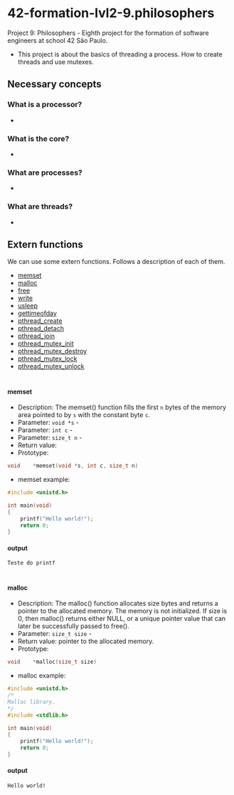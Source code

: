# 42-formation-lvl2-9.philosophers
Project 9: Philosophers - Eighth project for the formation of software engineers at school 42 São Paulo.

- This project is about the basics of threading a process. How to create threads and use mutexes.

## Necessary concepts

### What is a processor?
- 

### What is the core?
- 

### What are processes?
- 

### What are threads?
- 

## Extern functions
We can use some extern functions. Follows a description of each of them.

* [memset](#memset)
* [malloc](#malloc)
* [free](#free)
* [write](#write)
* [usleep](#usleep)
* [gettimeofday](#gettimeofday)
* [pthread_create](#pthread_create)
* [pthread_detach](#pthread_detach)
* [pthread_join](#pthread_join)
* [pthread_mutex_init](#pthread_mutex_init)
* [pthread_mutex_destroy](#pthread_mutex_destroy)
* [pthread_mutex_lock](#pthread_mutex_lock)
* [pthread_mutex_unlock](#pthread_mutex_unlock)

<h1></h1>

#### memset
- Description: The  memset() function fills the first `n` bytes of the memory area pointed to by `s` with the constant byte `c`.
- Parameter: `void *s` - 
- Parameter: `int c` -
- Parameter: `size_t n` -
- Return value: 
- Prototype:
```c
void	*memset(void *s, int c, size_t n)
```

- memset example:
```c
#include <unistd.h>

int	main(void)
{
	printf("Hello world!");
	return 0;
}
```
#### output
```
Teste do printf
````
<h1></h1>

#### malloc
- Description: The malloc() function allocates size bytes and returns a pointer to the allocated memory. The memory is not initialized. If size is 0, then malloc() returns either NULL, or a unique pointer value that can later be successfully passed to free().
- Parameter: `size_t size` - 
- Return value: pointer to the allocated memory.
- Prototype:
```c
void	*malloc(size_t size)
```

- malloc example:
```c
#include <unistd.h>
/*
Malloc library.
*/
#include <stdlib.h>

int	main(void)
{
	printf("Hello world!");
	return 0;
}
```
#### output
```
Hello world!
````
<h1></h1>
